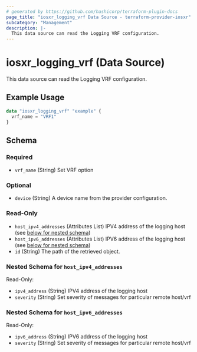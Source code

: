 ```yaml
---
# generated by https://github.com/hashicorp/terraform-plugin-docs
page_title: "iosxr_logging_vrf Data Source - terraform-provider-iosxr"
subcategory: "Management"
description: |-
  This data source can read the Logging VRF configuration.
---
```


# iosxr_logging_vrf (Data Source)

This data source can read the Logging VRF configuration.

## Example Usage

```terraform
data "iosxr_logging_vrf" "example" {
  vrf_name = "VRF1"
}
```

<!-- schema generated by tfplugindocs -->
## Schema

### Required

- `vrf_name` (String) Set VRF option

### Optional

- `device` (String) A device name from the provider configuration.

### Read-Only

- `host_ipv4_addresses` (Attributes List) IPV4 address of the logging host (see [below for nested schema](#nestedatt--host_ipv4_addresses))
- `host_ipv6_addresses` (Attributes List) IPV6 address of the logging host (see [below for nested schema](#nestedatt--host_ipv6_addresses))
- `id` (String) The path of the retrieved object.

<a id="nestedatt--host_ipv4_addresses"></a>
### Nested Schema for `host_ipv4_addresses`

Read-Only:

- `ipv4_address` (String) IPV4 address of the logging host
- `severity` (String) Set severity of  messages for particular remote host/vrf


<a id="nestedatt--host_ipv6_addresses"></a>
### Nested Schema for `host_ipv6_addresses`

Read-Only:

- `ipv6_address` (String) IPV6 address of the logging host
- `severity` (String) Set severity of  messages for particular remote host/vrf


